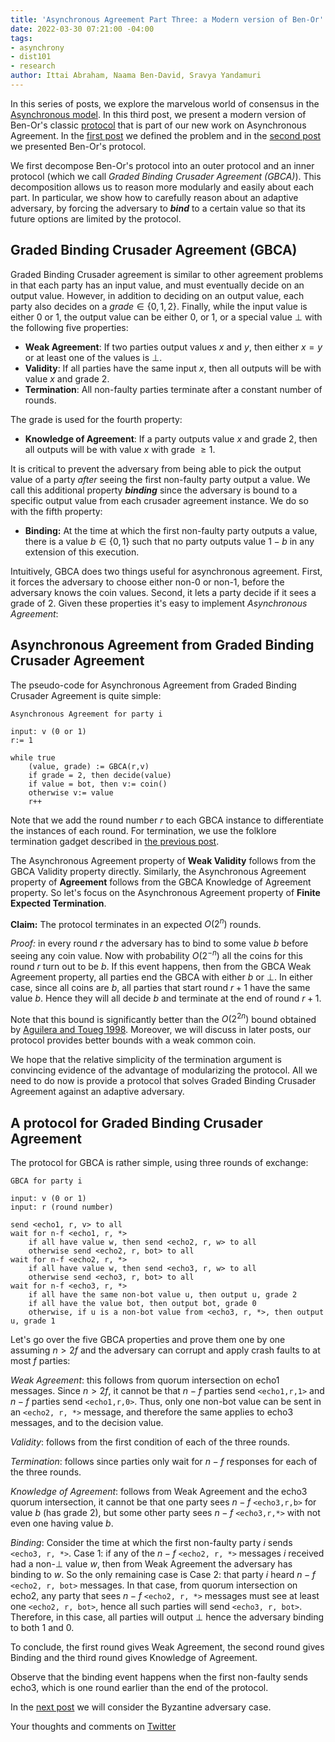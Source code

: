 ```yaml
---
title: 'Asynchronous Agreement Part Three: a Modern version of Ben-Or''s protocol'
date: 2022-03-30 07:21:00 -04:00
tags:
- asynchrony
- dist101
- research
author: Ittai Abraham, Naama Ben-David, Sravya Yandamuri
---
```


In this series of posts, we explore the marvelous world of consensus in the [Asynchronous model](https://decentralizedthoughts.github.io/2019-06-01-2019-5-31-models/). In this third post, we present a modern version of Ben-Or's classic [protocol](https://homepage.cs.uiowa.edu/~ghosh/BenOr.pdf) that is part of our new work on Asynchronous Agreement. In the [first post](https://decentralizedthoughts.github.io/2022-03-30-asynchronous-agreement-part-one-defining-the-problem/) we defined the problem and in the [second post](https://decentralizedthoughts.github.io/2022-03-30-asynchronous-agreement-part-two-ben-ors-protocol/) we presented Ben-Or's protocol.

We first decompose Ben-Or's protocol into an outer protocol and an inner protocol (which we call *Graded Binding Crusader Agreement (GBCA)*). This decomposition allows us to reason more modularly and easily about each part. In particular, we show how to carefully reason about an adaptive adversary, by forcing the adversary to ***bind*** to a certain value so that its future options are limited by the protocol.

## Graded Binding Crusader Agreement (GBCA)
Graded Binding Crusader agreement is similar to other agreement problems in that each party has an input value, and must eventually decide on an output value. However, in addition to deciding on an output value, each party also decides on a $grade \in \{0,1,2\}$. Finally, while the input value is either 0 or 1, the output value can be either 0, or 1, or a special value $\bot$ with the following five properties:

* **Weak Agreement**: If two parties output values $x$ and $y$, then either $x=y$ or at least one of the values is $\bot$.
* **Validity**: If all parties have the same input $x$, then all outputs will be with value $x$ and grade 2.
* **Termination**: All non-faulty parties terminate after a constant number of rounds.

The grade is used for the fourth property: 

* **Knowledge of Agreement**: If a party outputs value $x$ and grade 2, then all outputs will be with value $x$ with grade $\geq 1$.

It is critical to prevent the adversary from being able to pick the output value of a party *after* seeing the first non-faulty party output a value. We call this additional property ***binding*** since the adversary is bound to a specific output value from each crusader agreement instance. We do so with the fifth property:

* **Binding:** At the time at which the first non-faulty party outputs a value, there is a value $b \in \{0,1\}$ such that no party outputs value $1−b$ in any extension of this execution.

Intuitively, GBCA does two things useful for asynchronous agreement. First, it forces the adversary to choose either non-0 or non-1, before the adversary knows the coin values. Second, it lets a party decide if it sees a grade of 2. Given these properties it's easy to implement *Asynchronous Agreement*:

## Asynchronous Agreement from Graded Binding Crusader Agreement

The pseudo-code for Asynchronous Agreement from Graded Binding Crusader Agreement is quite simple:

```
Asynchronous Agreement for party i

input: v (0 or 1)
r:= 1

while true
    (value, grade) := GBCA(r,v)
    if grade = 2, then decide(value)
    if value = bot, then v:= coin()
    otherwise v:= value
    r++    
```

Note that we add the round number $r$ to each GBCA instance to differentiate the instances of each round. For termination, we use the folklore termination gadget described in [the previous post](https://decentralizedthoughts.github.io/2022-03-30-asynchronous-agreement-part-two-ben-ors-protocol/).

The Asynchronous Agreement property of **Weak Validity** follows from the GBCA Validity property directly. Similarly, the Asynchronous Agreement property of **Agreement** follows from the GBCA Knowledge of Agreement property. So let's focus on the Asynchronous Agreement property of **Finite Expected Termination**.

**Claim:** The protocol terminates in an expected $O(2^n)$ rounds.

*Proof:*  in every round $r$ the adversary has to bind to some value $b$ before seeing any coin value. Now with probability $O(2^{-n})$ all the coins for this round $r$ turn out to be $b$. If this event happens, then from the GBCA Weak Agreement property, all parties end the GBCA with either $b$ or $\bot$. In either case, since all coins are $b$, all parties that start round $r+1$ have the same value $b$. Hence they will all decide $b$ and terminate at the end of round $r+1$. 

Note that this bound is significantly better than the $O(2^{2n})$ bound obtained by [Aguilera and Toueg 1998](https://ecommons.cornell.edu/bitstream/handle/1813/7336/98-1682.pdf?sequence=1&isAllowed=y). Moreover, we will discuss in later posts, our protocol provides better bounds with a weak common coin.

We hope that the relative simplicity of the termination argument is convincing evidence of the advantage of modularizing the protocol. All we need to do now is provide a protocol that solves Graded Binding Crusader Agreement against an adaptive adversary.

## A protocol for Graded Binding Crusader Agreement

The protocol for GBCA is rather simple, using three rounds of exchange:

```
GBCA for party i

input: v (0 or 1)
input: r (round number)

send <echo1, r, v> to all
wait for n-f <echo1, r, *>
    if all have value w, then send <echo2, r, w> to all
    otherwise send <echo2, r, bot> to all
wait for n-f <echo2, r, *>
    if all have value w, then send <echo3, r, w> to all
    otherwise send <echo3, r, bot> to all
wait for n-f <echo3, r, *>
    if all have the same non-bot value u, then output u, grade 2
    if all have the value bot, then output bot, grade 0
    otherwise, if u is a non-bot value from <echo3, r, *>, then output u, grade 1
```

Let's go over the five GBCA properties and prove them one by one assuming $n>2f$ and the adversary can corrupt and apply crash faults to at most $f$ parties:


*Weak Agreement*: this follows from quorum intersection on echo1 messages. Since $n>2f$, it cannot be that $n-f$ parties send `<echo1,r,1>` and $n-f$ parties send `<echo1,r,0>`. Thus, only one non-bot value can be sent in an `<echo2, r, *>` message, and therefore the same applies to echo3 messages, and to the decision value.

*Validity*: follows from the first condition of each of the three rounds.

*Termination*: follows since parties only wait for $n-f$ responses for each of the three rounds.

*Knowledge of Agreement*: follows from Weak Agreement and the echo3 quorum intersection, it cannot be that one party sees $n-f$ `<echo3,r,b>` for value $b$ (has grade 2), but some other party sees $n-f$ `<echo3,r,*>` with not even one having value $b$.

*Binding*: Consider the time at which the first non-faulty party $i$ sends `<echo3, r, *>`. Case 1: if any of the $n-f$ `<echo2, r, *>` messages $i$ received had a non-$\bot$ value $w$, then from  Weak Agreement the adversary has binding to $w$. So the only remaining case is Case 2: that party $i$ heard $n-f$ `<echo2, r, bot>` messages. In that case, from quorum intersection on echo2, any party that sees $n-f$ `<echo2, r, *>` messages must see at least one `<echo2, r, bot>`, hence all such parties will send `<echo3, r, bot>`. Therefore, in this case, all parties will output $\bot$ hence the adversary binding to both 1 and 0. 


To conclude, the first round gives Weak Agreement, the second round gives Binding and the third round gives Knowledge of Agreement. 

Observe that the binding event happens when the first non-faulty sends echo3, which is one round earlier than the end of the protocol.

In the [next post](post4) we will consider the Byzantine adversary case.


Your thoughts and comments on [Twitter](.....)
